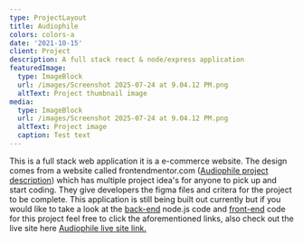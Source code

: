 ```yaml
---
type: ProjectLayout
title: Audiophile
colors: colors-a
date: '2021-10-15'
client: Project
description: A full stack react & node/express application
featuredImage:
  type: ImageBlock
  url: /images/Screenshot 2025-07-24 at 9.04.12 PM.png
  altText: Project thumbnail image
media:
  type: ImageBlock
  url: /images/Screenshot 2025-07-24 at 9.04.12 PM.png
  altText: Project image
  caption: Test text
---
```

This is a full stack web application it is a e-commerce website. The design comes from a website called frontendmentor.com ([Audiophile project description](https://www.frontendmentor.io/challenges/audiophile-ecommerce-website-C8cuSd_wx)) which has multiple project idea's for anyone to pick up and start coding. They give developers the figma files and critera for the project to be complete. This application is still being built out currently but if you would like to take a look at the [back-end](https://github.com/harrisonJones12/audiophile-ecommerce-express-api) node.js code and [front-end](https://github.com/harrisonJones12/audiophile-ecommerce) code for this project feel free to click the aforementioned links, also check out the live site here [Audiophile live site link.](https://precious-platypus-b9e485.netlify.app/) 

